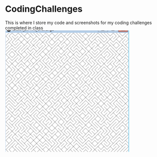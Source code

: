 # CodingChallenges
This is where I store my code and screenshots for my coding challenges completed in class
<img src="https://github.com/kwood3/CodingChallenges/blob/master/CodingChallenges/10Print/10printImage.PNG" alt="10Print">
